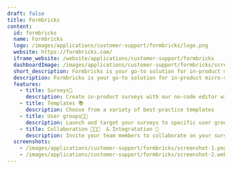 ```yaml
---
draft: false
title: Formbricks
content:
  id: formbricks
  name: Formbricks
  logo: /images/applications/customer-support/formbricks/logo.png
  website: https://formbricks.com/
  iframe_website: /website/applications/customer-support/formbricks
  dashboardImage: /images/applications/customer-support/formbricks/screenshot-1.png
  short_description: Formbricks is your go-to solution for in-product micro-surveys that will supercharge your product experience.
  description: Formbricks is your go-to solution for in-product micro-surveys that will supercharge your product experience. Use micro-surveys to target the right users at the right time without making surveys annoying.
  features:
    - title: Surveys📲
      description: Create in-product surveys with our no-code editor with multiple question types
    - title: Templates 📚
      description: Choose from a variety of best-practice templates
    - title: User groups👩🏻
      description: Launch and target your surveys to specific user groups without changing your application code
    - title: Collaboration 👨‍👩‍👦  & Integratation 🔌
      description: Invite your team members to collaborate on your surveys and Integrate Formbricks with Slack, Posthog, Zapier, and more.
  screenshots:
    - /images/applications/customer-support/formbricks/screenshot-1.png
    - /images/applications/customer-support/formbricks/screenshot-2.webp
---
```

